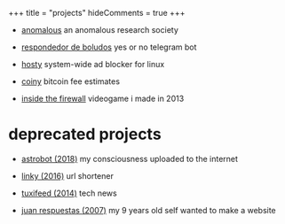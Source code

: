 +++
title = "projects"
hideComments = true
+++

- [anomalous](https://anomalous.xyz/) an anomalous research society

- [respondedor de boludos](https://t.me/respondedorbot) yes or no telegram bot

- [hosty](https://astrolince.com/hosty) system-wide ad blocker for linux

- [coiny](https://twitter.com/coinyfees) bitcoin fee estimates

- [inside the firewall](https://scratch.mit.edu/projects/14166847/) videogame i made in 2013

# deprecated projects

- [astrobot (2018)](https://twitter.com/astroiince) my consciousness uploaded to the internet

- [linky (2016)](https://web.archive.org/web/20180901073301/https://linky.tk/) url shortener

- [tuxifeed (2014)](https://web.archive.org/web/20141222080138/https://tuxi.tk/) tech news

- [juan respuestas (2007)](https://web.archive.org/web/20090804045736/http://juanrespuestas.freeconfigbox.com/)
  my 9 years old self wanted to make a website
